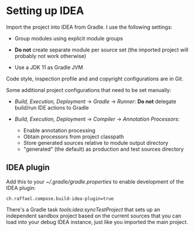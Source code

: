 Setting up IDEA
===============

Import the project into IDEA from Gradle. I use the following settings:

- Group modules using explicit module groups

- **Do not** create separate module per source set (the imported project
  will probably not work otherwise)
  
- Use a JDK 11 as Gradle JVM

Code style, inspection profile and and copyright configurations are in Git.

Some additional project configurations that need to be set manually:

- *Build, Execution, Deployment* → *Gradle* → *Runner*: **Do not** delegate
  build/run IDE actions to Gradle

- *Build, Execution, Deployment* → *Compiler* → *Annotation Processors*:
  
  - Enable annotation processing
  - Obtain processors from project classpath
  - Store generated sources relative to module output directory
  - "generated" (the default) as production and test sources directory


IDEA plugin
-----------

Add this to your *~/.gradle/gradle.properties* to enable development of the
IDEA plugin:

```
ch.raffael.compose.build-idea-plugin=true
```

There's a Gradle task *tools:idea:syncTestProject* that sets up an
independent sandbox project based on the current sources that you can load
into your debug IDEA instance, just like you imported the main project.
